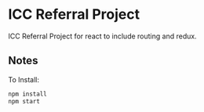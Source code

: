 # ICC Referral Project
ICC Referral Project for react to include routing and redux.

## Notes
To Install:

```bash
npm install
npm start
```

